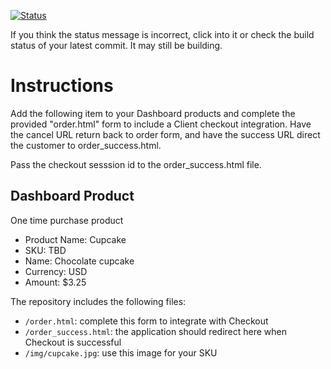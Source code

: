 [![Status](https://img.shields.io/badge/status-SUBMITTABLE%20COMMIT:%20d0945f31e3624ab381851bccd7cff0516488bff9-brightgreen.svg)](https://github.com/andremcb/bakery_scaffold_AApE3fQi8zR0pcdo/commit/d0945f31e3624ab381851bccd7cff0516488bff9)






















































































































If you think the status message is incorrect, click into it or check the build status of your latest commit. It may still be building.

# Instructions 

Add the following item to your Dashboard products and complete the provided "order.html" form to include a Client checkout integration. Have the cancel URL return back to order form, and have the success URL direct the customer to order_success.html. 

Pass the checkout sesssion id to the order_success.html file.

## Dashboard Product
One time purchase product
* Product Name: Cupcake
* SKU: TBD
* Name: Chocolate cupcake
* Currency: USD
* Amount: $3.25

The repository includes the following files:
* `/order.html`: complete this form to integrate with Checkout
* `/order_success.html`: the application should redirect here when Checkout is successful
* `/img/cupcake.jpg`: use this image for your SKU
